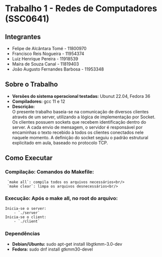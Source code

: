# Trabalho 1 - Redes de Computadores (SSC0641)

## Integrantes

- Felipe de Alcântara Tomé - 11800970 
- Francisco Reis Nogueira - 11954374
- Luiz Henrique Pereira - 11918539
- Maíra de Souza Canal - 11819403
- João Augusto Fernandes Barbosa - 11953348

## Sobre o Trabalho
- **Versões do sistema operacional testadas:** Ubunut 22.04, Fedora 36
- **Compiladores:** gcc 11 e 12
- **Descrição:**<br>
	O presente trabalho baseia-se na comunicação de diversos clientes através de um server, utilizando a lógica de implementação por Socket.
	Os clientes possuem sockets que recebem identificação dentro do server. A cada envio de mensagem, o servidor é responsável por encaminhas o texto recebido à todos os clientes conectados nele naquele momento.
	A definição do socket seguiu o padrão estrutural explicitado em aula, baseado no protocolo TCP.
	
## Como Executar
### Compilação: Comandos do Makefile:

	 `make all`: compila todos os arquivos necessários<br/>
	 `make clear`: limpa os arquivos desnecessários<br/>
	
### Execução: Após o make all, no root do arquivo:
	Inicia-se o server:
		- `./server`
	Inicia-se o client:
		- `./client`

### Dependências
- **Debian/Ubuntu:** sudo apt-get install libgtkmm-3.0-dev
- **Fedora:** sudo dnf install gtkmm30-devel

